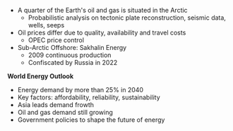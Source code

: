 - A quarter of the Earth's oil and gas is situated in the Arctic
	- Probabilistic analysis on tectonic plate reconstruction, seismic data, wells, seeps
- Oil prices differ due to quality, availability and travel costs
	- OPEC price control
- Sub-Arctic Offshore: Sakhalin Energy
	- 2009 continuous production
	- Confiscated by Russia in 2022

**World Energy Outlook**
- Energy demand by more than 25% in 2040
- Key factors: affordability, reliability, sustainability
- Asia leads demand frowth
- Oil and gas demand still growing
- Government policies to shape the future of energy